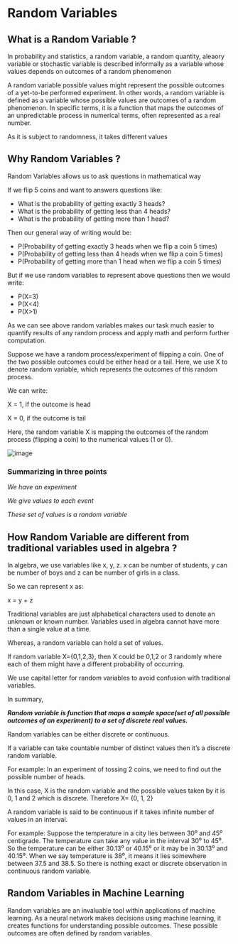 
# Random Variables

## What is a Random Variable ?

In probability and statistics, a random variable, a random quantity, aleaory variable or stochastic variable is described informally as a variable whose values depends on outcomes of a random phenomenon

A random variable possible values might represent the possible outcomes of a yet-to-be performed experiment. In other words, a random variable is defined as a variable whose possible values are outcomes of a random phenomenon. In specific terms, it is a function that maps the outcomes of an unpredictable process in numerical terms, often represented as a real number.

As it is subject to randomness, it takes different values

## Why Random Variables ?

Random Variables allows us to ask questions in mathematical way

If we flip 5 coins and want to answers questions like:

- What is the probability of getting exactly 3 heads?
- What is the probability of getting less than 4 heads?
- What is the probability of getting more than 1 head?

Then our general way of writing would be:

- P(Probability of getting exactly 3 heads when we flip a coin 5 times)
- P(Probability of getting less than 4 heads when we flip a coin 5 times)
- P(Probability of getting more than 1 head when we flip a coin 5 times)

But if we use random variables to represent above questions then we would write:

- P(X=3)
- P(X<4)
- P(X>1)
  
As we can see above random variables makes our task much easier to quantify results of any random process and apply math and perform further computation.

Suppose we have a random process/experiment of flipping a coin. One of the two possible outcomes could be either head or a tail. Here, we use X to denote random variable, which represents the outcomes of this random process.

We can write:

X = 1, if the outcome is head

X = 0, if the outcome is tail

Here, the random variable X is mapping the outcomes of the random process (flipping a coin) to the numerical values (1 or 0).

![image](https://images.deepai.org/glossary-terms/random-variable-4279649.jpg)


### Summarizing in three points

*We have an experiment*

*We give values to each event*

*These set of values is a random variable*


## How Random Variable are different from traditional variables used in algebra ?

In algebra, we use variables like x, y, z. x can be number of students, y can be number of boys and z can be number of girls in a class.

So we can represent x as:

x = y + z

Traditional variables are just alphabetical characters used to denote an unknown or known number. Variables used in algebra cannot have more than a single value at a time.

Whereas, a random variable can hold a set of values.

If random variable X={0,1,2,3}, then X could be 0,1,2 or 3 randomly where each of them might have a different probability of occurring.

We use capital letter for random variables to avoid confusion with traditional variables.

In summary,

***Random variable is function that maps a sample space(set of all possible outcomes of an experiment) to a set of discrete real values.***


Random variables can be either discrete or continuous.

If a variable can take countable number of distinct values then it’s a discrete random variable.

For example: In an experiment of tossing 2 coins, we need to find out the possible number of heads.

In this case, X is the random variable and the possible values taken by it is 0, 1 and 2 which is discrete.
Therefore X= {0, 1, 2}

A random variable is said to be continuous if it takes infinite number of values in an interval.

For example: Suppose the temperature in a city lies between 30⁰ and 45⁰ centigrade. The temperature can take any value in the interval 30⁰ to 45⁰. So the temperature can be either 30.13⁰ or 40.15⁰ or it may be in 30.13⁰ and 40.15⁰. When we say temperature is 38⁰, it means it lies somewhere between 37.5 and 38.5. So there is nothing exact or discrete observation in continuous random variable.


## Random Variables in Machine Learning

Random variables are an invaluable tool within applications of machine learning. As a neural network makes decisions using machine learning, it creates functions for understanding possible outcomes. These possible outcomes are often defined by random variables.

